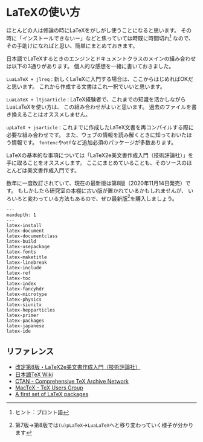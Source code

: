 # LaTeXの使い方

ほとんどの人は修論の時にLaTeXをがしがし使うことになると思います。
その時に「インストールできないー」などと焦っていては時既に時間切れ[^bronto]
なので、その手助けになればと思い、簡単にまとめておきます。

[^bronto]: ヒント：ブロント語

日本語でLaTeXするときのエンジンとドキュメントクラスのメインの組み合わせは以下の3通りがあります。
個人的な感想を一緒に書いておきました。

``LuaLaTeX + jlreq``
:   新しくLaTeXに入門する場合は、ここからはじめればOKだと思います。
    これから作成する文書はこれ一択でいいと思います。

``LuaLaTeX + ltjsarticle``
:   LaTeX経験者で、これまでの知識を活かしながらLuaLaTeXを使い方は、
    この組み合わせがよいと思います。
    過去のファイルを書き換えることはオススメしません。

``upLaTeX + jsarticle``
:   これまでに作成したLaTeX文書を再コンパイルする際に必要な組み合わせです。
    また、ウェブの情報を読み解くときに知っておいたほう情報です。
    ``fontenc``や``otf``など追加必須のパッケージが多数あります。

LaTeXの基本的な事項については「LaTeX2e美文書作成入門（技術評論社）」を
手に取ることをオススメします。
ここにまとめていることも、そのソースのほとんどは美文書作成入門です。

数年に一度改訂されていて、現在の最新版は第8版（2020年11月14日発売）です。
もしかしたら研究室の本棚に古い版が置かれているかもしれませんが、
いろいろと変わっている方法もあるので、ぜひ最新版[^update]を購入しましょう。

[^update]: 第7版→第8版では``(u)pLaTeX``→``LuaLaTeX``へと移り変わっていく様子が分かります

```{toctree}
---
maxdepth: 1
---
latex-install
latex-document
latex-documentclass
latex-build
latex-usepackage
latex-fonts
latex-maketitle
latex-linebreak
latex-include
latex-ref
latex-toc
latex-index
latex-fancyhdr
latex-microtype
latex-physics
latex-siunitx
latex-hepparticles
latex-primer
latex-packages
latex-japanese
latex-ide
```

## リファレンス

- [改定第8版・LaTeX2e美文書作成入門（技術評論社）](https://gihyo.jp/book/2020/978-4-297-11712-2)
- [日本語TeX Wiki](https://texwiki.texjp.org)
- [CTAN - Comprehensive TeX Archive Network](https://ctan.org/)
- [MacTeX - TeX Users Group](https://tug.org/mactex/)
- [A first set of LaTeX packages](https://tug.org/TUGboat/tb41-2/tb128heff-packages.pdf)
